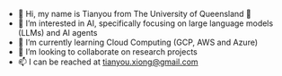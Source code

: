 - 👋 Hi, my name is Tianyou from The University of Queensland 🏫
- 👀 I’m interested in AI, specifically focusing on large language models (LLMs) and AI agents
- 🌱 I’m currently learning Cloud Computing (GCP, AWS and Azure)
- 💞️ I’m looking to collaborate on research projects
- 📫  I can be reached at tianyou.xiong@gmail.com

<!---
Tianyou3/Tianyou3 is a ✨ special ✨ repository because its `README.md` (this file) appears on your GitHub profile.
You can click the Preview link to take a look at your changes.
--->
